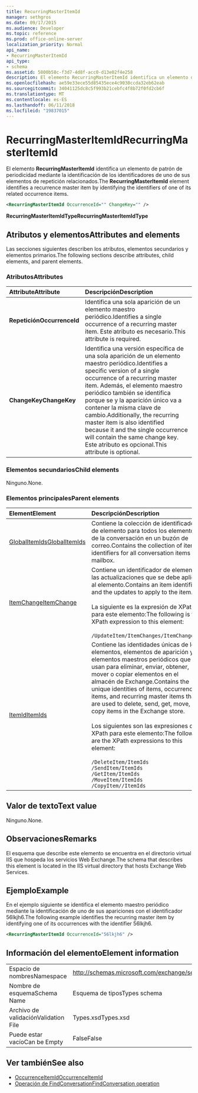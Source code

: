 ```yaml
---
title: RecurringMasterItemId
manager: sethgros
ms.date: 09/17/2015
ms.audience: Developer
ms.topic: reference
ms.prod: office-online-server
localization_priority: Normal
api_name:
- RecurringMasterItemId
api_type:
- schema
ms.assetid: 5800b58c-f3d7-4d8f-acc0-d13e02f4e258
description: El elemento RecurringMasterItemId identifica un elemento de patrón de periodicidad mediante la identificación de los identificadores de uno de sus elementos de repetición relacionados.
ms.openlocfilehash: ae59e33ece55d85435ece4c9030ccda32eb62eab
ms.sourcegitcommit: 34041125dc8c5f993b21cebfc4f8b72f0fd2cb6f
ms.translationtype: MT
ms.contentlocale: es-ES
ms.lasthandoff: 06/11/2018
ms.locfileid: "19837015"
---
```

# <a name="recurringmasteritemid"></a><span data-ttu-id="d13b9-103">RecurringMasterItemId</span><span class="sxs-lookup"><span data-stu-id="d13b9-103">RecurringMasterItemId</span></span>

<span data-ttu-id="d13b9-104">El elemento **RecurringMasterItemId** identifica un elemento de patrón de periodicidad mediante la identificación de los identificadores de uno de sus elementos de repetición relacionados.</span><span class="sxs-lookup"><span data-stu-id="d13b9-104">The **RecurringMasterItemId** element identifies a recurrence master item by identifying the identifiers of one of its related occurrence items.</span></span> 
  
```XML
<RecurringMasterItemId OccurrenceId="" ChangeKey="" />
```

 <span data-ttu-id="d13b9-105">**RecurringMasterItemIdType**</span><span class="sxs-lookup"><span data-stu-id="d13b9-105">**RecurringMasterItemIdType**</span></span>
## <a name="attributes-and-elements"></a><span data-ttu-id="d13b9-106">Atributos y elementos</span><span class="sxs-lookup"><span data-stu-id="d13b9-106">Attributes and elements</span></span>

<span data-ttu-id="d13b9-107">Las secciones siguientes describen los atributos, elementos secundarios y elementos primarios.</span><span class="sxs-lookup"><span data-stu-id="d13b9-107">The following sections describe attributes, child elements, and parent elements.</span></span>
  
### <a name="attributes"></a><span data-ttu-id="d13b9-108">Atributos</span><span class="sxs-lookup"><span data-stu-id="d13b9-108">Attributes</span></span>

|<span data-ttu-id="d13b9-109">**Attribute**</span><span class="sxs-lookup"><span data-stu-id="d13b9-109">**Attribute**</span></span>|<span data-ttu-id="d13b9-110">**Descripción**</span><span class="sxs-lookup"><span data-stu-id="d13b9-110">**Description**</span></span>|
|:-----|:-----|
|<span data-ttu-id="d13b9-111">**Repetición**</span><span class="sxs-lookup"><span data-stu-id="d13b9-111">**OccurrenceId**</span></span> <br/> |<span data-ttu-id="d13b9-112">Identifica una sola aparición de un elemento maestro periódico.</span><span class="sxs-lookup"><span data-stu-id="d13b9-112">Identifies a single occurrence of a recurring master item.</span></span> <span data-ttu-id="d13b9-113">Este atributo es necesario.</span><span class="sxs-lookup"><span data-stu-id="d13b9-113">This attribute is required.</span></span>  <br/> |
|<span data-ttu-id="d13b9-114">**ChangeKey**</span><span class="sxs-lookup"><span data-stu-id="d13b9-114">**ChangeKey**</span></span> <br/> |<span data-ttu-id="d13b9-115">Identifica una versión específica de una sola aparición de un elemento maestro periódico.</span><span class="sxs-lookup"><span data-stu-id="d13b9-115">Identifies a specific version of a single occurrence of a recurring master item.</span></span> <span data-ttu-id="d13b9-116">Además, el elemento maestro periódico también se identifica porque se y la aparición único va a contener la misma clave de cambio.</span><span class="sxs-lookup"><span data-stu-id="d13b9-116">Additionally, the recurring master item is also identified because it and the single occurrence will contain the same change key.</span></span> <span data-ttu-id="d13b9-117">Este atributo es opcional.</span><span class="sxs-lookup"><span data-stu-id="d13b9-117">This attribute is optional.</span></span>  <br/> |
   
### <a name="child-elements"></a><span data-ttu-id="d13b9-118">Elementos secundarios</span><span class="sxs-lookup"><span data-stu-id="d13b9-118">Child elements</span></span>

<span data-ttu-id="d13b9-119">Ninguno.</span><span class="sxs-lookup"><span data-stu-id="d13b9-119">None.</span></span>
  
### <a name="parent-elements"></a><span data-ttu-id="d13b9-120">Elementos principales</span><span class="sxs-lookup"><span data-stu-id="d13b9-120">Parent elements</span></span>

|<span data-ttu-id="d13b9-121">**Element**</span><span class="sxs-lookup"><span data-stu-id="d13b9-121">**Element**</span></span>|<span data-ttu-id="d13b9-122">**Descripción**</span><span class="sxs-lookup"><span data-stu-id="d13b9-122">**Description**</span></span>|
|:-----|:-----|
|[<span data-ttu-id="d13b9-123">GlobalItemIds</span><span class="sxs-lookup"><span data-stu-id="d13b9-123">GlobalItemIds</span></span>](globalitemids.md) <br/> |<span data-ttu-id="d13b9-124">Contiene la colección de identificadores de elemento para todos los elementos de la conversación en un buzón de correo.</span><span class="sxs-lookup"><span data-stu-id="d13b9-124">Contains the collection of item identifiers for all conversation items in a mailbox.</span></span>  <br/> |
|[<span data-ttu-id="d13b9-125">ItemChange</span><span class="sxs-lookup"><span data-stu-id="d13b9-125">ItemChange</span></span>](itemchange.md) <br/> |<span data-ttu-id="d13b9-126">Contiene un identificador de elemento y las actualizaciones que se debe aplicar al elemento.</span><span class="sxs-lookup"><span data-stu-id="d13b9-126">Contains an item identifier and the updates to apply to the item.</span></span> <br/> <br/> <span data-ttu-id="d13b9-127">La siguiente es la expresión de XPath para este elemento:</span><span class="sxs-lookup"><span data-stu-id="d13b9-127">The following is the XPath expression to this element:</span></span> <br/> <br/>  `/UpdateItem/ItemChanges/ItemChange[i]` <br/> |
|[<span data-ttu-id="d13b9-128">ItemId</span><span class="sxs-lookup"><span data-stu-id="d13b9-128">ItemIds</span></span>](itemids.md) <br/> | <span data-ttu-id="d13b9-129">Contiene las identidades únicas de los elementos, elementos de aparición y elementos maestros periódicos que se usan para eliminar, enviar, obtener, mover o copiar elementos en el almacén de Exchange.</span><span class="sxs-lookup"><span data-stu-id="d13b9-129">Contains the unique identities of items, occurrence items, and recurring master items that are used to delete, send, get, move, or copy items in the Exchange store.</span></span> <br/> <br/>  <span data-ttu-id="d13b9-130">Los siguientes son las expresiones de XPath para este elemento:</span><span class="sxs-lookup"><span data-stu-id="d13b9-130">The following are the XPath expressions to this element:</span></span>  <br/><br/>  `/DeleteItem/ItemIds` <br/>  `/SendItem/ItemIds` <br/>  `/GetItem/ItemIds` <br/>  `/MoveItem/ItemIds` <br/>  `/CopyItem//ItemIds` <br/> |
   
## <a name="text-value"></a><span data-ttu-id="d13b9-131">Valor de texto</span><span class="sxs-lookup"><span data-stu-id="d13b9-131">Text value</span></span>

<span data-ttu-id="d13b9-132">Ninguno.</span><span class="sxs-lookup"><span data-stu-id="d13b9-132">None.</span></span>
  
## <a name="remarks"></a><span data-ttu-id="d13b9-133">Observaciones</span><span class="sxs-lookup"><span data-stu-id="d13b9-133">Remarks</span></span>

<span data-ttu-id="d13b9-134">El esquema que describe este elemento se encuentra en el directorio virtual IIS que hospeda los servicios Web Exchange.</span><span class="sxs-lookup"><span data-stu-id="d13b9-134">The schema that describes this element is located in the IIS virtual directory that hosts Exchange Web Services.</span></span>
  
## <a name="example"></a><span data-ttu-id="d13b9-135">Ejemplo</span><span class="sxs-lookup"><span data-stu-id="d13b9-135">Example</span></span>

<span data-ttu-id="d13b9-136">En el ejemplo siguiente se identifica el elemento maestro periódico mediante la identificación de uno de sus apariciones con el identificador 56lkjh6.</span><span class="sxs-lookup"><span data-stu-id="d13b9-136">The following example identifies the recurring master item by identifying one of its occurrences with the identifier 56lkjh6.</span></span>
  
```XML
<RecurringMasterItemId OccurrenceId="56lkjh6" />
```

## <a name="element-information"></a><span data-ttu-id="d13b9-137">Información del elemento</span><span class="sxs-lookup"><span data-stu-id="d13b9-137">Element information</span></span>

|||
|:-----|:-----|
|<span data-ttu-id="d13b9-138">Espacio de nombres</span><span class="sxs-lookup"><span data-stu-id="d13b9-138">Namespace</span></span>  <br/> |http://schemas.microsoft.com/exchange/services/2006/types  <br/> |
|<span data-ttu-id="d13b9-139">Nombre de esquema</span><span class="sxs-lookup"><span data-stu-id="d13b9-139">Schema Name</span></span>  <br/> |<span data-ttu-id="d13b9-140">Esquema de tipos</span><span class="sxs-lookup"><span data-stu-id="d13b9-140">Types schema</span></span>  <br/> |
|<span data-ttu-id="d13b9-141">Archivo de validación</span><span class="sxs-lookup"><span data-stu-id="d13b9-141">Validation File</span></span>  <br/> |<span data-ttu-id="d13b9-142">Types.xsd</span><span class="sxs-lookup"><span data-stu-id="d13b9-142">Types.xsd</span></span>  <br/> |
|<span data-ttu-id="d13b9-143">Puede estar vacío</span><span class="sxs-lookup"><span data-stu-id="d13b9-143">Can be Empty</span></span>  <br/> |<span data-ttu-id="d13b9-144">False</span><span class="sxs-lookup"><span data-stu-id="d13b9-144">False</span></span>  <br/> |
   
## <a name="see-also"></a><span data-ttu-id="d13b9-145">Ver también</span><span class="sxs-lookup"><span data-stu-id="d13b9-145">See also</span></span>

- [<span data-ttu-id="d13b9-146">OccurrenceItemId</span><span class="sxs-lookup"><span data-stu-id="d13b9-146">OccurrenceItemId</span></span>](occurrenceitemid.md)
- [<span data-ttu-id="d13b9-147">Operación de FindConversation</span><span class="sxs-lookup"><span data-stu-id="d13b9-147">FindConversation operation</span></span>](findconversation-operation.md)

